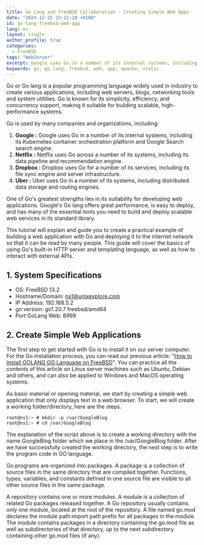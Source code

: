 ```yaml
---
title: Go Lang and FreeBSD Collaboration - Creating Simple Web Apps
date: "2024-12-25 15:11:10 +0100"
id: go-lang-freebsd-web-app
lang: en
layout: single
author_profile: true
categories:
  - FreeBSD
tags: "WebServer"
excerpt: Google uses Go in a number of its internal systems, including the Kubernetes container orchestration platform and the Google Search search engine.
keywords: go, go lang, freebsd, web, app, apache, static
---
```

Go or Go lang is a popular programming language widely used in industry to create various applications, including web servers, blogs, networking tools and system utilities. Go is known for its simplicity, efficiency, and concurrency support, making it suitable for building scalable, high-performance systems.

Go is used by many companies and organizations, including:

1.  **Google :**  Google uses Go in a number of its internal systems, including its Kubernetes container orchestration platform and Google Search search engine.
2.  **Netflix :**  Netflix uses Go across a number of its systems, including its data pipeline and recommendation engine.
3.  **Dropbox :**  Dropbox uses Go for a number of its services, including its file sync engine and server infrastructure.
4.  **Uber :**  Uber uses Go in a number of its systems, including distributed data storage and routing engines.

One of Go's greatest strengths lies in its suitability for developing web applications. Google's Go lang offers great performance, is easy to deploy, and has many of the essential tools you need to build and deploy scalable web services in its standard library.

This tutorial will explain and guide you to create a practical example of building a web application with Go and deploying it to the internet network so that it can be read by many people. This guide will cover the basics of using Go's built-in HTTP server and templating language, as well as how to interact with external APIs.

## 1. System Specifications
-   OS: FreeBSD 13.2
-   Hostname/Domain: ns1@unixexplore.com
-   IP Address: 192.168.5.2
-   go version: go1.20.7 freebsd/amd64
-   Port GoLang Web: 8999

## 2. Create Simple Web Applications
The first step to get started with Go is to install it on our server computer. For the Go installation process, you can read our previous article: "[How to Install GOLANG GO Language on FreeBSD](https://www.blogger.com/u/1/blog/post/edit/3047631139734470358/8206179386387319774#)". You can practice all the contents of this article on Linux server machines such as Ubuntu, Debian and others, and can also be applied to Windows and MacOS operating systems.  

As basic material or opening material, we start by creating a simple web application that only displays text in a web browser. To start, we will create a working folder/directory, here are the steps.

```
root@ns1:~ # mkdir -p /var/GoogleBlog
root@ns1:~ # cd /var/GoogleBlog
```

The explanation of the script above is to create a working directory with the name GoogleBlog folder which we place in the /var/GoogleBlog folder. After we have successfully created the working directory, the next step is to write the program code in GO language.  

Go programs are organized into packages. A package is a collection of source files in the same directory that are compiled together. Functions, types, variables, and constants defined in one source file are visible to all other source files in the same package.  

A repository contains one or more modules. A module is a collection of related Go packages released together. A Go repository usually contains only one module, located at the root of the repository. A file named go.mod declares the module path:import path prefix for all packages in the module. The module contains packages in a directory containing the go.mod file as well as subdirectories of that directory, up to the next subdirectory containing other go.mod files (if any).



